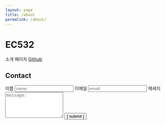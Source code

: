 ```yaml
---
layout: page
title: /about
permalink: /about/
---
```


# EC532

소개 페이지
[Github](https://github.com/Kyung-Douhyun)

## Contact

<form>
    <text>이름</text>
        <input type="text" id="name" name="name" placeholder="name:" autocomplete="off">
    <text>이메일</text>
        <input type="text" id="email" name="email" placeholder="email:" autocomplete="off">
    <text>메세지</text>
        <textarea rows="5" id="message" name="message" placeholder="message:" autocomplete="off"></textarea>
    <input type="submit" value="[ submit ]">
</form>
